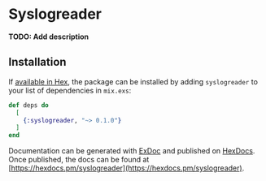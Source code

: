# Syslogreader

**TODO: Add description**

## Installation

If [available in Hex](https://hex.pm/docs/publish), the package can be installed
by adding `syslogreader` to your list of dependencies in `mix.exs`:

```elixir
def deps do
  [
    {:syslogreader, "~> 0.1.0"}
  ]
end
```

Documentation can be generated with [ExDoc](https://github.com/elixir-lang/ex_doc)
and published on [HexDocs](https://hexdocs.pm). Once published, the docs can
be found at [https://hexdocs.pm/syslogreader](https://hexdocs.pm/syslogreader).


